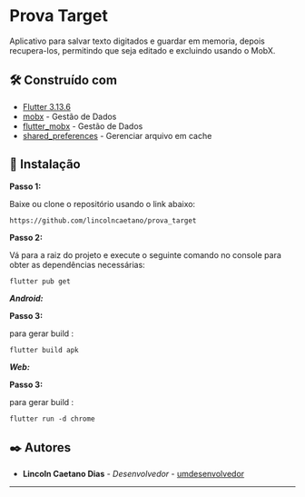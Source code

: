 # Prova Target

Aplicativo para salvar texto digitados e guardar em memoria, depois recupera-los, 
permitindo que seja editado e excluindo usando o MobX.

## 🛠️ Construído com

* [Flutter 3.13.6](https://docs.flutter.dev/release/archive)
* [mobx](https://pub.dev/packages/mobx) - Gestão de Dados
* [flutter_mobx](https://pub.dev/packages/flutter_mobx) - Gestão de Dados
* [shared_preferences](https://pub.dev/packages/shared_preferences) - Gerenciar arquivo em cache


## 🚀 Instalação

**Passo 1:**

Baixe ou clone o repositório usando o link abaixo:

```
https://github.com/lincolncaetano/prova_target
```

**Passo 2:**

Vá para a raiz do projeto e execute o seguinte comando no console para obter as dependências necessárias:

```
flutter pub get 
```

***Android:***

**Passo 3:**

para gerar build :

```
flutter build apk
```

***Web:***

**Passo 3:**

para gerar build :

```
flutter run -d chrome
```


## ✒️ Autores

* **Lincoln Caetano Dias** - *Desenvolvedor* - [umdesenvolvedor](https://github.com/lincolncaetano)


---

